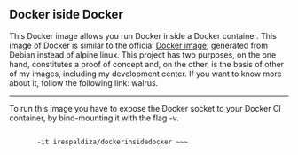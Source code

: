 ## Docker iside Docker

This Docker image allows you run Docker inside a Docker container. 
This image of Docker is similar to the official [Docker image](https://github.com/docker-library/docker), generated from Debian instead of alpine linux.
This project has two purposes, on the one hand, constitutes a proof of concept and, on the other, is the basis of other of my images, including my development center. If you want to know more about it, follow the following link: walrus.

---

To run this image you have to expose the Docker socket to your Docker CI container, by bind-mounting it with the flag -v.
> ~~~ docker run -v /var/run/docker.sock:/var/run/docker.sock \
           -it irespaldiza/dockerinsidedocker ~~~
